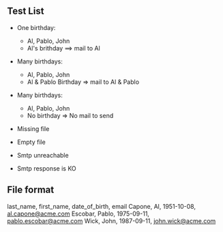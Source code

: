 ## Test List

- One birthday: 
    - Al, Pablo, John
    - Al's brithday ==> mail to Al
    
- Many birthdays:
    - Al, Pablo, John
    - Al & Pablo Birthday => mail to Al & Pablo
    
- Many birthdays:
    - Al, Pablo, John
    - No birthday => No mail to send
    
- Missing file
- Empty file
- Smtp unreachable
- Smtp response is KO


## File format

last_name, first_name, date_of_birth, email
Capone, Al, 1951-10-08, al.capone@acme.com
Escobar, Pablo, 1975-09-11, pablo.escobar@acme.com
Wick, John, 1987-09-11, john.wick@acme.com
